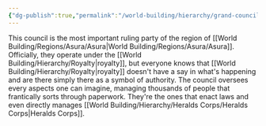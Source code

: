 ```yaml
---
{"dg-publish":true,"permalink":"/world-building/hierarchy/grand-council/"}
---
```


This council is the most important ruling party of the region of [[World Building/Regions/Asura/Asura\|World Building/Regions/Asura/Asura]]. Officially, they operate under the [[World Building/Hierarchy/Royalty\|royalty]], but everyone knows that [[World Building/Hierarchy/Royalty\|royalty]] doesn't have a say in what's happening and are there simply there as a symbol of authority. The council oversees every aspects one can imagine, managing thousands of people that frantically sorts through paperwork. They're the ones that enact laws and even directly manages [[World Building/Hierarchy/Heralds Corps/Heralds Corps\|Heralds Corps]]. 